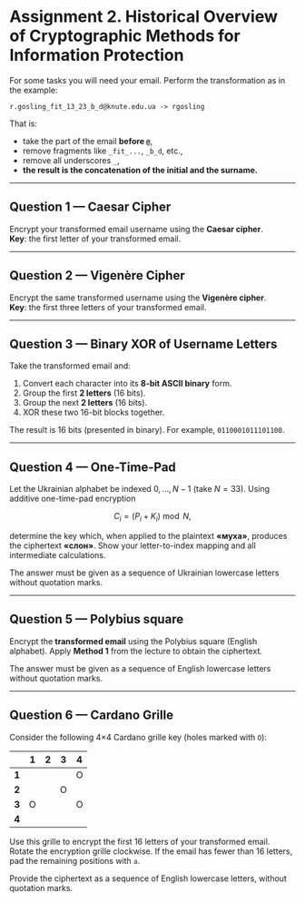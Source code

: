 # Assignment 2. Historical Overview of Cryptographic Methods for Information Protection

For some tasks you will need your email. Perform the transformation as in the example:

```
r.gosling_fit_13_23_b_d@knute.edu.ua -> rgosling
```
That is:
- take the part of the email **before `@`**,  
- remove fragments like `_fit_...`, `_b_d`, etc.,  
- remove all underscores `_`,  
- **the result is the concatenation of the initial and the surname.**

---

## Question 1 — Caesar Cipher  
Encrypt your transformed email username using the **Caesar cipher**.  
**Key**: the first letter of your transformed email.  


---

## Question 2 — Vigenère Cipher  
Encrypt the same transformed username using the **Vigenère cipher**.  
**Key**: the first three letters of your transformed email.  


---

## Question 3 — Binary XOR of Username Letters  
Take the transformed email and:  
1. Convert each character into its **8-bit ASCII binary** form.  
2. Group the first **2 letters** (16 bits).  
3. Group the next **2 letters** (16 bits).  
4. XOR these two 16-bit blocks together. 

The result is 16 bits (presented in binary). For example, `0110001011101100`.

---

## Question 4 — One-Time-Pad

Let the Ukrainian alphabet be indexed $0,\dots,N-1$ (take $N=33$). Using additive one-time-pad encryption  

$$
C_i = (P_i + K_i) \bmod N,
$$

determine the key which, when applied to the plaintext **«муха»**, produces the ciphertext **«слон»**. Show your letter-to-index mapping and all intermediate calculations.

The answer must be given as a sequence of Ukrainian lowercase letters without quotation marks.

---

## Question 5 — Polybius square

Encrypt the **transformed email** using the Polybius square (English alphabet). Apply **Method 1** from the lecture to obtain the ciphertext.

The answer must be given as a sequence of English lowercase letters without quotation marks.

---

## Question 6 — Cardano Grille

Consider the following 4×4 Cardano grille key (holes marked with `O`):

|     | **1** | **2** | **3** | **4** |
|-----|-------|-------|-------|-------|
| **1** |     |       |       |   O    |
| **2** |      |       |    O   |      |
| **3** |   O   |      |       |  O     |
| **4** |       |       |     |       |

Use this grille to encrypt the first 16 letters of your transformed email. Rotate the encryption grille clockwise. 
If the email has fewer than 16 letters, pad the remaining positions with `a`.  

Provide the ciphertext as a sequence of English lowercase letters, without quotation marks.